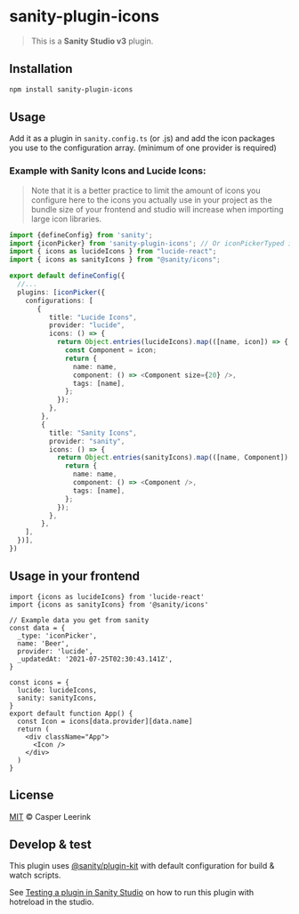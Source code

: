 # sanity-plugin-icons

> This is a **Sanity Studio v3** plugin.

## Installation

```sh
npm install sanity-plugin-icons
```

## Usage

Add it as a plugin in `sanity.config.ts` (or .js) and add the icon packages you use to the configuration array. (minimum of one provider is required)

### Example with Sanity Icons and Lucide Icons:

> Note that it is a better practice to limit the amount of icons you configure here to the icons you actually use in your project as the bundle size of your frontend and studio will increase when importing large icon libraries.

```ts
import {defineConfig} from 'sanity';
import {iconPicker} from 'sanity-plugin-icons'; // Or iconPickerTyped if you want to use the sanity typed package.
import { icons as lucideIcons } from "lucide-react";
import { icons as sanityIcons } from "@sanity/icons";

export default defineConfig({
  //...
  plugins: [iconPicker({
    configurations: [
       {
          title: "Lucide Icons",
          provider: "lucide",
          icons: () => {
            return Object.entries(lucideIcons).map(([name, icon]) => {
              const Component = icon;
              return {
                name: name,
                component: () => <Component size={20} />,
                tags: [name],
              };
            });
          },
        },
        {
          title: "Sanity Icons",
          provider: "sanity",
          icons: () => {
            return Object.entries(sanityIcons).map(([name, Component]) => {
              return {
                name: name,
                component: () => <Component />,
                tags: [name],
              };
            });
          },
        },
    ],
  })],
})
```

## Usage in your frontend

```tsx
import {icons as lucideIcons} from 'lucide-react'
import {icons as sanityIcons} from '@sanity/icons'

// Example data you get from sanity
const data = {
  _type: 'iconPicker',
  name: 'Beer',
  provider: 'lucide',
  _updatedAt: '2021-07-25T02:30:43.141Z',
}

const icons = {
  lucide: lucideIcons,
  sanity: sanityIcons,
}
export default function App() {
  const Icon = icons[data.provider][data.name]
  return (
    <div className="App">
      <Icon />
    </div>
  )
}
```

## License

[MIT](LICENSE) © Casper Leerink

## Develop & test

This plugin uses [@sanity/plugin-kit](https://github.com/sanity-io/plugin-kit)
with default configuration for build & watch scripts.

See [Testing a plugin in Sanity Studio](https://github.com/sanity-io/plugin-kit#testing-a-plugin-in-sanity-studio)
on how to run this plugin with hotreload in the studio.
